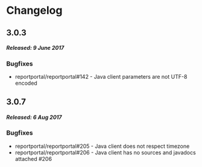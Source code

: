# Changelog

## 3.0.3
##### Released: 9 June 2017

### Bugfixes

* reportportal/reportportal#142 - Java client parameters are not UTF-8 encoded


## 3.0.7
##### Released: 6 Aug 2017

### Bugfixes

* reportportal/reportportal#205 - Java client does not respect timezone
* reportportal/reportportal#206 - Java client has no sources and javadocs attached #206

